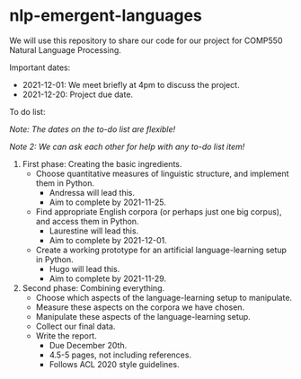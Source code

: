 # nlp-emergent-languages

We will use this repository to share our code for our project for COMP550 Natural Language Processing.

Important dates:

* 2021-12-01: We meet briefly at 4pm to discuss the project.
* 2021-12-20: Project due date.

To do list:

*Note: The dates on the to-do list are flexible!*

*Note 2: We can ask each other for help with any to-do list item!*
1. First phase: Creating the basic ingredients.
   * Choose quantitative measures of linguistic structure, and implement them in Python.
     * Andressa will lead this.
     * Aim to complete by 2021-11-25.
   * Find appropriate English corpora (or perhaps just one big corpus), and access them in Python.
     * Laurestine will lead this.
     * Aim to complete by 2021-12-01.
   * Create a working prototype for an artificial language-learning setup in Python.
     * Hugo will lead this.
     * Aim to complete by 2021-11-29.
2. Second phase: Combining everything.
   * Choose which aspects of the language-learning setup to manipulate.
   * Measure these aspects on the corpora we have chosen.
   * Manipulate these aspects of the language-learning setup.
   * Collect our final data.
   * Write the report.
     * Due December 20th.
     * 4.5-5 pages, not including references.
     * Follows ACL 2020 style guidelines.
